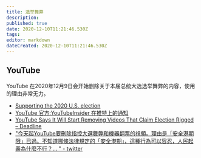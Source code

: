 ```yaml
---
title: 选举舞弊
description: 
published: true
date: 2020-12-10T11:21:46.530Z
tags: 
editor: markdown
dateCreated: 2020-12-10T11:21:46.530Z
---
```


## YouTube

YouTube 在2020年12月9日会开始删除关于本届总统大选选举舞弊的内容，使用的理由非常无力。

+ [Supporting the 2020 U.S. election](https://web.archive.org/web/20201210000954/https://blog.youtube/news-and-events/supporting-the-2020-us-election)
+ [YouTube 官方:YouTubeInsider 在推特上的通知](https://web.archive.org/web/20201209185844if_/https://twitter.com/YouTubeInsider/status/1336672915132194818)
+ [YouTube Says It Will Start Removing Videos That Claim Election Rigged – Deadline](https://web.archive.org/web/20201209210128/https://deadline.com/2020/12/youtube-donald-trump-2020-presidential-election-1234652935/)
+ ["今天起YouTube要刪除指控大選舞弊和機器翻票的視頻。理由是「安全港期限」已過。不知道哪條法律規定的「安全港期」，這種行為可以容忍，人民起義為什麼不行？… " - twitter](https://web.archive.org/web/20201210023912/https://twitter.com/wenzhaocomment/status/1336707580316540930)
